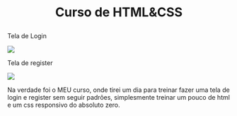 <h1> 
<p align="center"> 
Curso de HTML&CSS
</h1>
</p>
<p>
Tela de Login 
</p> 
<p>
<img src="https://uploaddeimagens.com.br/images/002/616/097/original/login.PNG?1588022907" /> 

<p>
Tela de register 
</p> 
<p>
<img src="https://uploaddeimagens.com.br/images/002/616/104/original/register.PNG?1588022961" /> 


Na verdade foi o MEU curso, onde tirei um dia para treinar fazer uma tela de login e register sem seguir padrões, simplesmente treinar um pouco de html e um css responsivo do absoluto zero.

